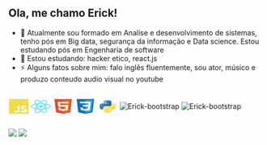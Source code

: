 ## **Ola, me chamo Erick!**


- 🔭 Atualmente sou formado em Analise e desenvolvimento de sistemas, tenho pós em Big data, segurança da informação e Data science. Estou estudando pós em Engenharia de software
- 🌱 Estou estudando: hacker etico, react.js 
- ⚡ Alguns fatos sobre mim: falo inglês fluentemente, sou ator, músico e produzo conteudo audio visual no youtube

<div style="display: inline_block"><br>
  <img align="center" alt="Erick-Js" height="30" width="40" src="https://raw.githubusercontent.com/devicons/devicon/master/icons/javascript/javascript-plain.svg">
  <img align="center" alt="Erick-React" height="30" width="40" src="https://raw.githubusercontent.com/devicons/devicon/master/icons/react/react-original.svg">
  <img align="center" alt="Erick-HTML" height="30" width="40" src="https://raw.githubusercontent.com/devicons/devicon/master/icons/html5/html5-original.svg">
  <img align="center" alt="Erick-CSS" height="30" width="40" src="https://raw.githubusercontent.com/devicons/devicon/master/icons/css3/css3-original.svg">
  <img align="center" alt="Erick-Python" height="30" width="40" src="https://raw.githubusercontent.com/devicons/devicon/master/icons/python/python-original.svg">
  <img align="center" alt="Erick-bootstrap" height="30" widith="40" src="https://cdn.jsdelivr.net/gh/devicons/devicon/icons/bootstrap/bootstrap-original-wordmark.svg">
  <img align="center" alt="Erick-bootstrap" height="30" widith="40" src="https://cdn.jsdelivr.net/gh/devicons/devicon/icons/gimp/gimp-original.svg">
</div>

##

<div>
   <a href="https://www.linkedin.com/in/erick-de-jesus-lima-0864591b3/" target="_blank"><img src="https://img.shields.io/badge/-LinkedIn-%230077B5?style=for-the-badge&logo=linkedin&logoColor=white" target="_blank"></a>
    <a href="https://wa.me/5561983021271"><img src="https://img.shields.io/badge/WhatsApp-25D366?style=for-the-badge&logo=whatsapp&logoColor=white"></a>
</div>

